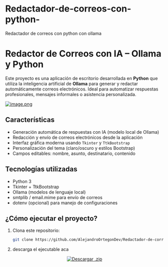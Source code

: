 # Redactador-de-correos-con-python-
Redactador de correos con python con ollama 
# Redactor de Correos con IA – Ollama y Python

Este proyecto es una aplicación de escritorio desarrollada en **Python** que utiliza la inteligencia artificial de **Ollama** para generar y redactar automáticamente correos electrónicos. Ideal para automatizar respuestas profesionales, mensajes informales o asistencia personalizada.


[![image.png](https://i.postimg.cc/d34c4rCJ/image.png)](https://postimg.cc/642PQ7zP)

## Características

- Generación automática de respuestas con IA (modelo local de Ollama)
- Redacción y envío de correos electrónicos desde la aplicación
- Interfaz gráfica moderna usando `Tkinter` y `TtkBootstrap`
- Personalización del tema (claro/oscuro y estilos Bootstrap)
- Campos editables: nombre, asunto, destinatario, contenido

## Tecnologías utilizadas

- Python 3
- Tkinter + TtkBootstrap
- Ollama (modelos de lenguaje local)
- smtplib / email.mime para envío de correos
- dotenv (opcional) para manejo de configuraciones

## ¿Cómo ejecutar el proyecto?

1. Clona este repositorio:
   ```bash
   git clone https://github.com/AlejandroOrtegonDev/Redactador-de-correos-con-python-.git

2. descarga el ejecutable aca
<p align="center">
  <a href="https://github.com/AlejandroOrtegonDev/Redactador-de-correos-con-python-/releases/download/v1.0/Redactador.zip">
    <img src="https://img.shields.io/badge/Descargar-Ejecutable-blue?style=for-the-badge&logo=windows" alt="Descargar .zip">
  </a>
</p>

